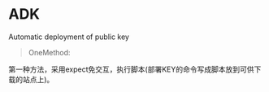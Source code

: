 # ADK
Automatic deployment of public key

> OneMethod:

第一种方法，采用expect免交互，执行脚本(部署KEY的命令写成脚本放到可供下载的站点上)。


